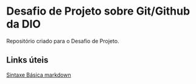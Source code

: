# Desafio de Projeto sobre Git/Github da DIO
Repositório criado para o Desafio de Projeto.

## Links úteis
[Sintaxe Básica markdown](https://www.markdownguide.org/basic-syntax/)

